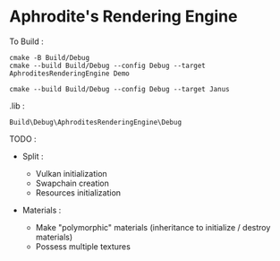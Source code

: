 # Aphrodite's Rendering Engine

To Build : 
```
cmake -B Build/Debug
cmake --build Build/Debug --config Debug --target AphroditesRenderingEngine Demo

cmake --build Build/Debug --config Debug --target Janus
```

.lib : 
```
Build\Debug\AphroditesRenderingEngine\Debug
```

TODO : 
- Split :
    - Vulkan initialization
    - Swapchain creation
    - Resources initialization

- Materials : 
    - Make "polymorphic" materials (inheritance to initialize / destroy materials)
    - Possess multiple textures